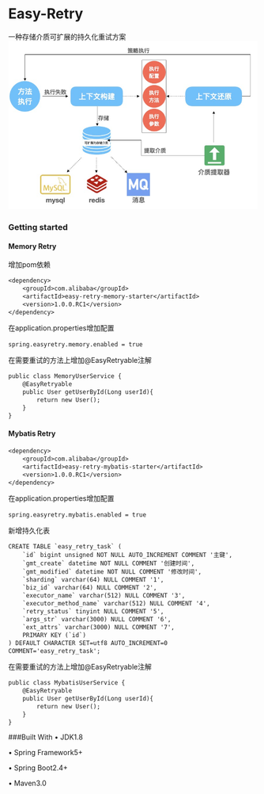 # Easy-Retry
一种存储介质可扩展的持久化重试方案
![img](img/readme/arch.jpg)

### Getting started
#### Memory Retry
增加pom依赖

```
<dependency>
    <groupId>com.alibaba</groupId>
    <artifactId>easy-retry-memory-starter</artifactId>
    <version>1.0.0.RC1</version>
</dependency>
```


在application.properties增加配置

`spring.easyretry.memory.enabled = true`

在需要重试的方法上增加@EasyRetryable注解
```
public class MemoryUserService {
    @EasyRetryable
    public User getUserById(Long userId){
        return new User();
    }
}
```

#### Mybatis Retry
```
<dependency>
    <groupId>com.alibaba</groupId>
    <artifactId>easy-retry-mybatis-starter</artifactId>
    <version>1.0.0.RC1</version>
</dependency>
```


在application.properties增加配置

`spring.easyretry.mybatis.enabled = true`

新增持久化表
```
CREATE TABLE `easy_retry_task` (
    `id` bigint unsigned NOT NULL AUTO_INCREMENT COMMENT '主键',
    `gmt_create` datetime NOT NULL COMMENT '创建时间',
    `gmt_modified` datetime NOT NULL COMMENT '修改时间',
    `sharding` varchar(64) NULL COMMENT '1',
    `biz_id` varchar(64) NULL COMMENT '2',
    `executor_name` varchar(512) NULL COMMENT '3',
    `executor_method_name` varchar(512) NULL COMMENT '4',
    `retry_status` tinyint NULL COMMENT '5',
    `args_str` varchar(3000) NULL COMMENT '6',
    `ext_attrs` varchar(3000) NULL COMMENT '7',
    PRIMARY KEY (`id`)
) DEFAULT CHARACTER SET=utf8 AUTO_INCREMENT=0 COMMENT='easy_retry_task';
```

在需要重试的方法上增加@EasyRetryable注解
```
public class MybatisUserService {
    @EasyRetryable
    public User getUserById(Long userId){
        return new User();
    }
}
```

###Built With
• JDK1.8

• Spring Framework5+

• Spring Boot2.4+

• Maven3.0
